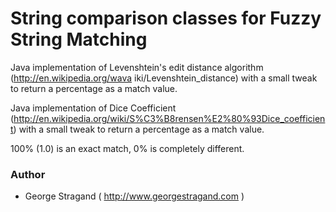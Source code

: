 String comparison classes for Fuzzy String Matching
================================

Java implementation of Levenshtein's edit distance algorithm (http://en.wikipedia.org/wava iki/Levenshtein_distance) with a small tweak to return a percentage as a match value.

Java implementation of Dice Coefficient (http://en.wikipedia.org/wiki/S%C3%B8rensen%E2%80%93Dice_coefficient) with a small tweak to return a percentage as a match value.

100% (1.0) is an exact match, 0% is completely different.

### Author
* George Stragand ( http://www.georgestragand.com )
